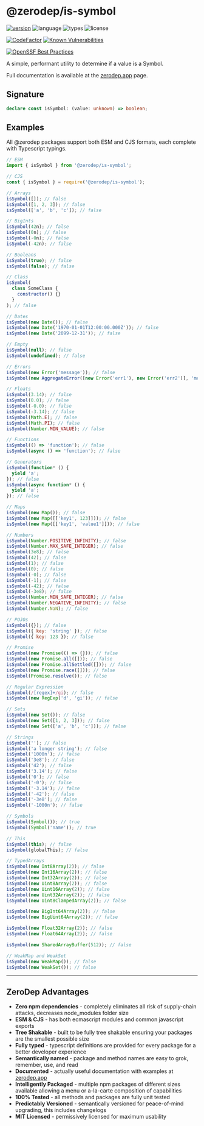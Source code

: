 # @zerodep/is-symbol

[![version](https://img.shields.io/npm/v/@zerodep/is-symbol?style=flat-square&color=blue)](https://www.npmjs.com/package/@zerodep/is-symbol)
![language](https://img.shields.io/badge/typescript-100%25-blue?style=flat-square)
![types](https://img.shields.io/badge/types-included-blue?style=flat-square)
![license](https://img.shields.io/github/license/cdepage/zerodep?color=blue&style=flat-square)

[![CodeFactor](https://www.codefactor.io/repository/github/cdepage/zerodep/badge)](https://www.codefactor.io/repository/github/cdepage/zerodep)
[![Known Vulnerabilities](https://snyk.io/test/github/cdepage/zerodep/badge.svg)](https://snyk.io/test/github/cdepage/zerodep)

[![OpenSSF Best Practices](https://www.bestpractices.dev/projects/9225/badge)](https://www.bestpractices.dev/projects/9225)

A simple, performant utility to determine if a value is a Symbol.

Full documentation is available at the [zerodep.app](http://zerodep.app/#/is/symbol) page.

## Signature

```typescript
declare const isSymbol: (value: unknown) => boolean;
```

## Examples

All @zerodep packages support both ESM and CJS formats, each complete with Typescript typings.

```javascript
// ESM
import { isSymbol } from '@zerodep/is-symbol';

// CJS
const { isSymbol } = require('@zerodep/is-symbol');
```

```javascript
// Arrays
isSymbol([]); // false
isSymbol([1, 2, 3]); // false
isSymbol(['a', 'b', 'c']); // false

// BigInts
isSymbol(42n); // false
isSymbol(0n); // false
isSymbol(-0n); // false
isSymbol(-42n); // false

// Booleans
isSymbol(true); // false
isSymbol(false); // false

// Class
isSymbol(
  class SomeClass {
    constructor() {}
  }
); // false

// Dates
isSymbol(new Date()); // false
isSymbol(new Date('1970-01-01T12:00:00.000Z')); // false
isSymbol(new Date('2099-12-31')); // false

// Empty
isSymbol(null); // false
isSymbol(undefined); // false

// Errors
isSymbol(new Error('message')); // false
isSymbol(new AggregateError([new Error('err1'), new Error('err2')], 'message')); // false

// Floats
isSymbol(3.14); // false
isSymbol(0.0); // false
isSymbol(-0.0); // false
isSymbol(-3.14); // false
isSymbol(Math.E); // false
isSymbol(Math.PI); // false
isSymbol(Number.MIN_VALUE); // false

// Functions
isSymbol(() => 'function'); // false
isSymbol(async () => 'function'); // false

// Generators
isSymbol(function* () {
  yield 'a';
}); // false
isSymbol(async function* () {
  yield 'a';
}); // false

// Maps
isSymbol(new Map()); // false
isSymbol(new Map([['key1', 123]])); // false
isSymbol(new Map([['key1', 'value1']])); // false

// Numbers
isSymbol(Number.POSITIVE_INFINITY); // false
isSymbol(Number.MAX_SAFE_INTEGER); // false
isSymbol(3e8); // false
isSymbol(42); // false
isSymbol(1); // false
isSymbol(0); // false
isSymbol(-0); // false
isSymbol(-1); // false
isSymbol(-42); // false
isSymbol(-3e8); // false
isSymbol(Number.MIN_SAFE_INTEGER); // false
isSymbol(Number.NEGATIVE_INFINITY); // false
isSymbol(Number.NaN); // false

// POJOs
isSymbol({}); // false
isSymbol({ key: 'string' }); // false
isSymbol({ key: 123 }); // false

// Promise
isSymbol(new Promise(() => {})); // false
isSymbol(new Promise.all([])); // false
isSymbol(new Promise.allSettled([])); // false
isSymbol(new Promise.race([])); // false
isSymbol(Promise.resolve()); // false

// Regular Expression
isSymbol(/[regex]+/gi); // false
isSymbol(new RegExp('d', 'gi')); // false

// Sets
isSymbol(new Set()); // false
isSymbol(new Set([1, 2, 3])); // false
isSymbol(new Set(['a', 'b', 'c'])); // false

// Strings
isSymbol(''); // false
isSymbol('a longer string'); // false
isSymbol('1000n'); // false
isSymbol('3e8'); // false
isSymbol('42'); // false
isSymbol('3.14'); // false
isSymbol('0'); // false
isSymbol('-0'); // false
isSymbol('-3.14'); // false
isSymbol('-42'); // false
isSymbol('-3e8'); // false
isSymbol('-1000n'); // false

// Symbols
isSymbol(Symbol()); // true
isSymbol(Symbol('name')); // true

// This
isSymbol(this); // false
isSymbol(globalThis); // false

// TypedArrays
isSymbol(new Int8Array(2)); // false
isSymbol(new Int16Array(2)); // false
isSymbol(new Int32Array(2)); // false
isSymbol(new Uint8Array(2)); // false
isSymbol(new Uint16Array(2)); // false
isSymbol(new Uint32Array(2)); // false
isSymbol(new Uint8ClampedArray(2)); // false

isSymbol(new BigInt64Array(2)); // false
isSymbol(new BigUint64Array(2)); // false

isSymbol(new Float32Array(2)); // false
isSymbol(new Float64Array(2)); // false

isSymbol(new SharedArrayBuffer(512)); // false

// WeakMap and WeakSet
isSymbol(new WeakMap()); // false
isSymbol(new WeakSet()); // false
```

---

## ZeroDep Advantages

- **Zero npm dependencies** - completely eliminates all risk of supply-chain attacks, decreases node_modules folder size
- **ESM & CJS** - has both ecmascript modules and common javascript exports
- **Tree Shakable** - built to be fully tree shakable ensuring your packages are the smallest possible size
- **Fully typed** - typescript definitions are provided for every package for a better developer experience
- **Semantically named** - package and method names are easy to grok, remember, use, and read
- **Documented** - actually useful documentation with examples at [zerodep.app](https://zerodep.app)
- **Intelligently Packaged** - multiple npm packages of different sizes available allowing a menu or a-la-carte composition of capabilities
- **100% Tested** - all methods and packages are fully unit tested
- **Predictably Versioned** - semantically versioned for peace-of-mind upgrading, this includes changelogs
- **MIT Licensed** - permissively licensed for maximum usability

